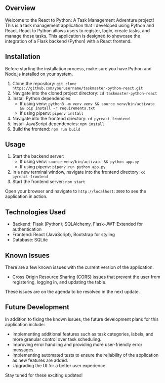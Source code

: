 ## Overview
Welcome to the React to Python: A Task Management Adventure project! This is a task management application that I developed using Python and React. React to Python allows users to register, login, create tasks, and manage those tasks. This application is designed to showcase the integration of a Flask backend (Python) with a React frontend.

## Installation

Before starting the installation process, make sure you have Python and Node.js installed on your system.

1. Clone the repository: `git clone https://github.com/yourusername/taskmaster-python-react.git`
2. Navigate into the cloned project directory: `cd taskmaster-python-react`
3. Install Python dependencies:
   - If using venv: `python3 -m venv venv && source venv/bin/activate && pip install -r requirements.txt`
   - If using pipenv: `pipenv install`
4. Navigate into the frontend directory: `cd pyreact-frontend`
5. Install JavaScript dependencies: `npm install`
6. Build the frontend: `npm run build`

## Usage

1. Start the backend server: 
   - If using venv: `source venv/bin/activate && python app.py`
   - If using pipenv: `pipenv run python app.py`
2. In a new terminal window, navigate into the frontend directory: `cd pyreact-frontend`
3. Start the frontend server: `npm start`

Open your browser and navigate to `http://localhost:3000` to see the application in action.

## Technologies Used
- Backend: Flask (Python), SQLAlchemy, Flask-JWT-Extended for authentication
- Frontend: React (JavaScript), Bootstrap for styling
- Database: SQLite

## Known Issues

There are a few known issues with the current version of the application:

- Cross Origin Resource Sharing (CORS) issues that prevent the user from registering, logging in, and updating the table.

These issues are on the agenda to be resolved in the next update.

## Future Development

In addition to fixing the known issues, the future development plans for this application include:

- Implementing additional features such as task categories, labels, and more granular control over task scheduling.
- Improving error handling and providing more user-friendly error messages.
- Implementing automated tests to ensure the reliability of the application as new features are added.
- Upgrading the UI for a better user experience.

Stay tuned for these exciting updates!
